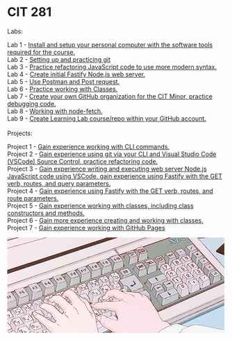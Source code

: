 # CIT 281</br>

Labs:</br>

Lab 1 - [Install and setup your personal computer with the software tools required for the course.](https://github.com/beawetton/cit-lab1)</br>
Lab 2 - [Setting up and practicing git](https://github.com/beawetton/cit-lab2)</br>
Lab 3 - [Practice refactoring JavaScript code to use more modern syntax.](https://github.com/beawetton/cit-lab3)</br>
Lab 4 - [Create initial Fastify Node.js web server.](https://github.com/beawetton/cit-lab4)</br>
Lab 5 - [Use Postman and Post request.](https://github.com/beawetton/cit-lab5)</br>
Lab 6 - [Practice working with Classes.](https://github.com/beawetton/cit-lab6)</br>
Lab 7 - [Create your own GitHub organization for the CIT Minor, practice debugging code.](https://github.com/beawetton/cit-lab7)</br>
Lab 8 - [Working with node-fetch.](https://github.com/beawetton/cit-lab8)</br>
Lab 9 - [Create Learning Lab course/repo within your GitHub account.](https://github.com/beawetton/cit-lab9)</br>
</br>
Projects:</br>

Project 1 - [Gain experience working with CLI commands.](https://github.com/beawetton/cit-p1)</br>
Project 2 - [Gain experience using git via your CLI and Visual Studio Code (VSCode) Source Control, practice refactoring code.](https://github.com/beawetton/cit-p2)</br>
Project 3 - [Gain experience writing and executing web server Node.js JavaScript code using VSCode, gain experience using Fastify with the GET verb, routes, and query parameters.](https://github.com/beawetton/cit-p3)</br>
Project 4 - [Gain experience using Fastify with the GET verb, routes, and route parameters.](https://github.com/beawetton/cit-p4)</br>
Project 5 - [Gain experience working with classes, including class constructors and methods.](https://github.com/beawetton/cit-p5)</br>
Project 6 - [Gain more experience creating and working with classes.](https://github.com/beawetton/cit-p6)</br>
Project 7 - [Gain experience working with GitHub Pages](https://github.com/beawetton/cit-p7)</br>

![Image description](coding.gif)

